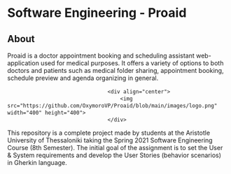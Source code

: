 # Software Engineering - Proaid
## About
Proaid is a doctor appointment booking and scheduling assistant web-application used for medical purposes. It offers a variety of options to both doctors and patients such as medical folder sharing, appointment booking, schedule preview and agenda organizing in general.  
                                      
                                    <div align="center">   
                                        <img src="https://github.com/OxymoroVP/Proaid/blob/main/images/logo.png" width="400" height="400">
                                    </div>


This repository is a complete project made by students at the Aristotle University of Thessaloniki taking the Spring 2021 Software Engineering Course (8th Semester). The initial goal of the assignment is to set the User & System requirements and develop the User Stories (behavior scenarios) in Gherkin language.

